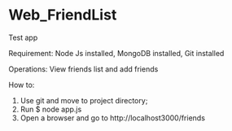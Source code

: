 # Web_FriendList
Test app

Requirement: Node Js installed, MongoDB installed, Git installed

Operations: View friends list and add friends

How to:
1. Use git and move to project directory;
2. Run $ node app.js
3. Open a browser and go to http://localhost3000/friends
